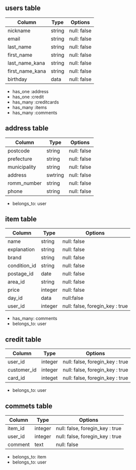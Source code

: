 ## users table
| Column | Type | Options |
| ------ | ---- | ------- |
|  nickname       | string     |  null: false      |
|  email  |   string   |  null: false       |
|  last_name  |  string    |  null: false       |
|  first_name     |    string  | null: false        |
|  last_name_kana  |   string   |  null: false       |
|  first_name_kana     | string     |  null: false       |
| birthday       |  data    |    null: false     |

- has_one :address
- has_one :credit
- has_many :creditcards
- has_many :items
- has_many :comments



## address table
| Column | Type | Options |
| ------ | ---- | ------- |
| postcode    |  string    |  null: false       |
| prefecture | string | null: false |
| municipality | string | null: false |
| address | swtring | null: false |
| romm_number | string | null: false |
| phone | string | null: false|

- belongs_to: user


## item table
| Column | Type | Options |
| ------ | ---- | ------- |
| name | string | null: false |
| explanation | string | null: false |
| brand | string | null: false |
| condition_id | string | null: false |
| postage_id | date| null: false |
| area_id | string | null: false |
| price | integer | null: false |
| day_id | data | null:false |
| user_id | integer | null: false, foregin_key : true |

- has_many: comments
- belongs_to: user



## credit table
| Column | Type | Options |
| ------ | ---- | ------- |
| user_id | integer | null: false, foregin_key : true |
| customer_id | integer | null: false, foregin_key : true |
| card_id | integet | null: false, foregin_key : true |

- belongs_to: user 



## commets table
| Column | Type | Options |
| ------ | ---- | ------- |
| item_id | integer | null: false, foregin_key : true |
| user_id | integer | null: false, foregin_key : true |
| comment | text | null: false |

- belongs_to: item
- belongs_to: user




